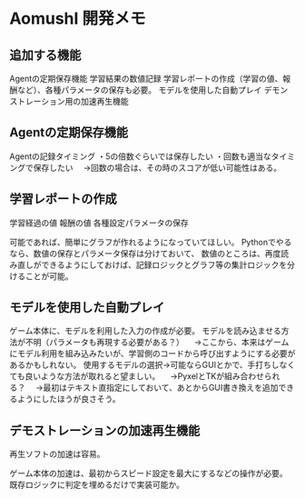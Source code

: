 # AomushI 開発メモ

## 追加する機能

Agentの定期保存機能
学習結果の数値記録
学習レポートの作成（学習の値、報酬など）、各種パラメータの保存も必要。
モデルを使用した自動プレイ
デモンストレーション用の加速再生機能



## Agentの定期保存機能

Agentの記録タイミング
・5の倍数ぐらいでは保存したい
・回数も適当なタイミングで保存したい
　→回数の場合は、その時のスコアが低い可能性はある。

## 学習レポートの作成

学習経過の値
報酬の値
各種設定パラメータの保存

可能であれば、簡単にグラフが作れるようになっていてほしい。
Pythonでやるなら、数値の保存とパラメータ保存は分けておいて、
数値のところは、再度読み直しができるようにしておけば、記録ロジックとグラフ等の集計ロジックを分けることが可能。


## モデルを使用した自動プレイ

ゲーム本体に、モデルを利用した入力の作成が必要。
モデルを読み込ませる方法が不明（パラメータも再現する必要がある？）
　→ここから、本来はゲームにモデル利用を組み込みたいが、学習側のコードから呼び出すようにする必要があるかもしれない。
使用するモデルの選択→可能ならGUIとかで、手打ちしなくても良いような方法が取れると望ましい。
　→PyxelとTKが組み合わせられる？
　→最初はテキスト直指定にしておいて、あとからGUI書き換えを追加できるようにしたほうが良さそう。


## デモストレーションの加速再生機能

再生ソフトの加速は容易。

ゲーム本体の加速は、最初からスピード設定を最大にするなどの操作が必要。
既存ロジックに判定を埋めるだけで実装可能か。


